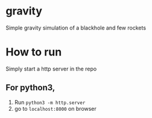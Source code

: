 # gravity
Simple gravity simulation of a blackhole and few rockets

# How to run
Simply start a http server in the repo
## For python3,
1. Run `python3 -m http.server`
2. go to `localhost:8000` on browser
